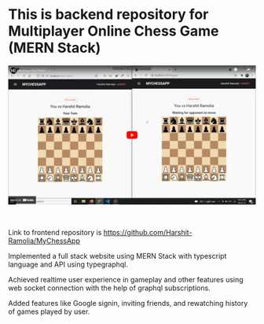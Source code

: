 # This is backend repository for Multiplayer Online Chess Game (MERN Stack)

[![IMAGE ALT TEXT HERE](images/Youtube.png)](https://www.youtube.com/watch?v=zy6WB7diuQk)

<br />

Link to frontend repository is https://github.com/Harshit-Ramolia/MyChessApp

Implemented a full stack website using MERN Stack with typescript language and API using typegraphql.

Achieved realtime user experience in gameplay and other features using web socket connection with the help of graphql subscriptions.

Added features like Google signin, inviting friends, and rewatching history of games played by user.